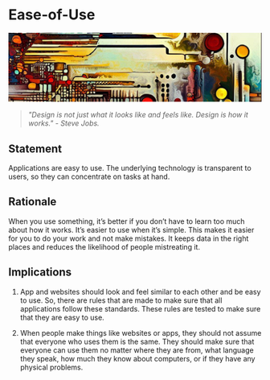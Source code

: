 # Ease-of-Use

![An abstract header in the style of Van Gogh](../../../images/header01.png)

> *"Design is not just what it looks like and feels like. Design is how it works." - Steve Jobs.*

## Statement

Applications are easy to use. The underlying technology is transparent to users, so they can concentrate on tasks at hand.

## Rationale

When you use something, it’s better if you don’t have to learn too much about how it works. It’s easier to use when it’s simple. This makes it easier for you to do your work and not make mistakes. It keeps data in the right places and reduces the likelihood of people mistreating it.

## Implications

1. App and websites should look and feel similar to each other and be easy to use. So, there are rules that are made to make sure that all applications follow these standards. These rules are tested to make sure that they are easy to use.

2. When people make things like websites or apps, they should not assume that everyone who uses them is the same. They should make sure that everyone can use them no matter where they are from, what language they speak, how much they know about computers, or if they have any physical problems.
